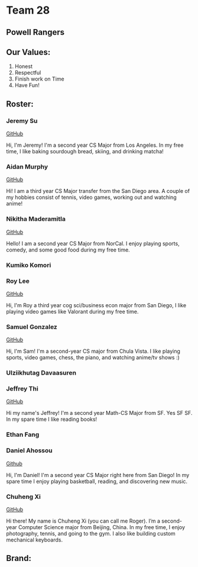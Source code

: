 # Team 28

## Powell Rangers

## Our Values:  
1. Honest
2. Respectful
3. Finish work on Time
4. Have Fun!


## Roster: 

### Jeremy Su

[GitHub](https://github.com/jeremysu99)

Hi, I'm Jeremy! I'm a second year CS Major from Los Angeles. In my free time, I like baking sourdough bread, skiing, and drinking matcha!

### Aidan Murphy 

[GitHub](https://github.com/AiMurphy-UCSD)

Hi! I am a third year CS Major transfer from the San Diego area. A couple of my hobbies consist of tennis, video games, working out and watching anime!

### Nikitha Maderamitla

[GitHub](https://github.com/niktion9)

Hello! I am a second year CS Major from NorCal. I enjoy playing sports, comedy, and some good food during my free time.

### Kumiko Komori
### Roy Lee

[GitHub](https://github.com/royhlee)

Hi, I'm Roy a third year cog sci/business econ major from San Diego, I like playing video games like Valorant during my free time.

### Samuel Gonzalez

[GitHub](https://github.com/SamGlez11)

Hi, I'm Sam! I'm a second-year CS major from Chula Vista. I like playing sports, video games, chess, the piano, and watching anime/tv shows :)

### Ulziikhutag Davaasuren
### Jeffrey Thi

[GitHub](https://github.com/L0oter1)

Hi my name's Jeffrey! I'm a second year Math-CS Major from SF. Yes SF SF. In my spare time I like reading books!

### Ethan Fang
### Daniel Ahossou

[Github](https://github.com/dahossou)

Hi, I'm Daniel! I'm a second year CS Major right here from San Diego! In my spare time I enjoy playing basketball, reading, and discovering new music.

### Chuheng Xi

[GitHub](https://github.com/xchuheng613)

Hi there! My name is Chuheng Xi (you can call me Roger). I’m a second-year Computer Science major from Beijing, China. In my free time, I enjoy photography, tennis, and going to the gym. I also like building custom mechanical keyboards.

## Brand:




